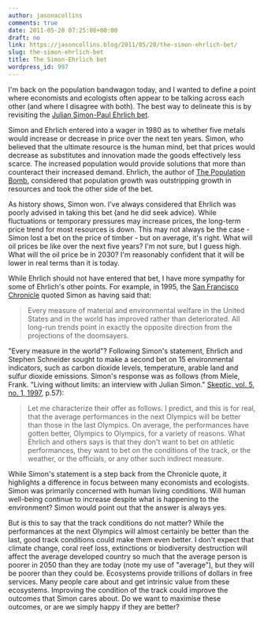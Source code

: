 ```yaml
---
author: jasonacollins
comments: true
date: 2011-05-20 07:25:08+00:00
draft: no
link: https://jasoncollins.blog/2011/05/20/the-simon-ehrlich-bet/
slug: the-simon-ehrlich-bet
title: The Simon-Ehrlich bet
wordpress_id: 997
---
```


I'm back on the population bandwagon today, and I wanted to define a point where economists and ecologists often appear to be talking across each other (and where I disagree with both). The best way to delineate this is by revisiting the [Julian Simon-Paul Ehrlich bet](http://en.wikipedia.org/wiki/Simon%E2%80%93Ehrlich_wager).

Simon and Ehrlich entered into a wager in 1980 as to whether five metals would increase or decrease in price over the next ten years. Simon, who believed that the ultimate resource is the human mind, bet that prices would decrease as substitutes and innovation made the goods effectively less scarce. The increased population would provide solutions that more than counteract their increased demand. Ehrlich, the author of [The Population Bomb](http://en.wikipedia.org/wiki/The_Population_Bomb), considered that population growth was outstripping growth in resources and took the other side of the bet.

As history shows, Simon won. I've always considered that Ehrlich was poorly advised in taking this bet (and he did seek advice). While fluctuations or temporary pressures may increase prices, the long-term price trend for most resources is down. This may not always be the case - Simon lost a bet on the price of timber - but on average, it's right. What will oil prices be like over the next five years? I'm not sure, but I guess high. What will the oil price be in 2030? I'm reasonably confident that it will be lower in real terms than it is today.

While Ehrlich should not have entered that bet, I have more sympathy for some of Ehrlich's other points. For example, in 1995, the [San Francisco Chronicle](http://www.stanford.edu/group/CCB/Pubs/Ecofablesdocs/thebet.htm) quoted Simon as having said that:


<blockquote>Every measure of material and environmental welfare in the United States and in the world has improved rather than deteriorated. All long-run trends point in exactly the opposite direction from the projections of the doomsayers.</blockquote>


"Every measure in the world"? Following Simon's statement, Ehrlich and Stephen Schneider sought to make a second bet on 15 environmental indicators, such as carbon dioxide levels, temperature, arable land and sulfur dioxide emissions. Simon's response was as follows (from Miele, Frank. "Living without limits: an interview with Julian Simon." [Skeptic, vol. 5, no. 1, 1997](http://www.skeptic.com/magazine/archives/5.1/), p.57):


<blockquote>Let me characterize their offer as follows. I predict, and this is for real, that the average performances in the next Olympics will be better than those in the last Olympics. On average, the performances have gotten better, Olympics to Olympics, for a variety of reasons. What Ehrlich and others says is that they don't want to bet on athletic performances, they want to bet on the conditions of the track, or the weather, or the officials, or any other such indirect measure.</blockquote>


While Simon's statement is a step back from the Chronicle quote, it highlights a difference in focus between many economists and ecologists. Simon was primarily concerned with human living conditions. Will human well-being continue to increase despite what is happening to the environment? Simon would point out that the answer is always yes.

But is this to say that the track conditions do not matter? While the performances at the next Olympics will almost certainly be better than the last, good track conditions could make them even better. I don't expect that climate change, coral reef loss, extinctions or biodiversity destruction will affect the average developed country so much that the average person is poorer in 2050 than they are today (note my use of "average"), but they will be poorer than they could be. Ecosystems provide trillions of dollars in free services. Many people care about and get intrinsic value from these ecosystems. Improving the condition of the track could improve the outcomes that Simon cares about. Do we want to maximise these outcomes, or are we simply happy if they are better?
